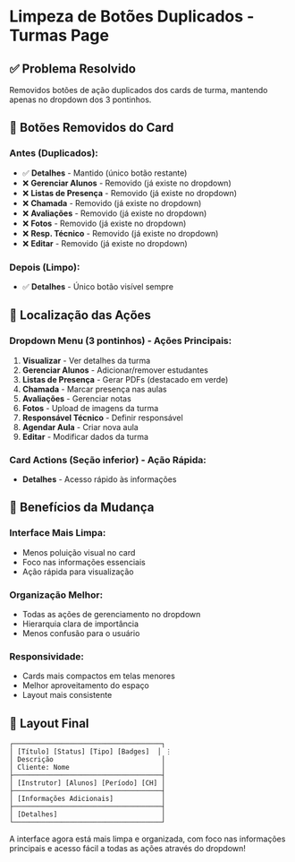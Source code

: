 # Limpeza de Botões Duplicados - Turmas Page

## ✅ Problema Resolvido

Removidos botões de ação duplicados dos cards de turma, mantendo apenas no dropdown dos 3 pontinhos.

## 🧹 Botões Removidos do Card

### Antes (Duplicados):
- ✅ **Detalhes** - Mantido (único botão restante)
- ❌ **Gerenciar Alunos** - Removido (já existe no dropdown)
- ❌ **Listas de Presença** - Removido (já existe no dropdown)
- ❌ **Chamada** - Removido (já existe no dropdown)
- ❌ **Avaliações** - Removido (já existe no dropdown)
- ❌ **Fotos** - Removido (já existe no dropdown)
- ❌ **Resp. Técnico** - Removido (já existe no dropdown)
- ❌ **Editar** - Removido (já existe no dropdown)

### Depois (Limpo):
- ✅ **Detalhes** - Único botão visível sempre

## 📍 Localização das Ações

### Dropdown Menu (3 pontinhos) - Ações Principais:
1. **Visualizar** - Ver detalhes da turma
2. **Gerenciar Alunos** - Adicionar/remover estudantes
3. **Listas de Presença** - Gerar PDFs (destacado em verde)
4. **Chamada** - Marcar presença nas aulas
5. **Avaliações** - Gerenciar notas
6. **Fotos** - Upload de imagens da turma
7. **Responsável Técnico** - Definir responsável
8. **Agendar Aula** - Criar nova aula
9. **Editar** - Modificar dados da turma

### Card Actions (Seção inferior) - Ação Rápida:
- **Detalhes** - Acesso rápido às informações

## 🎯 Benefícios da Mudança

### Interface Mais Limpa:
- Menos poluição visual no card
- Foco nas informações essenciais
- Ação rápida para visualização

### Organização Melhor:
- Todas as ações de gerenciamento no dropdown
- Hierarquia clara de importância
- Menos confusão para o usuário

### Responsividade:
- Cards mais compactos em telas menores
- Melhor aproveitamento do espaço
- Layout mais consistente

## 🎨 Layout Final

```
┌─────────────────────────────────────┐
│ [Título] [Status] [Tipo] [Badges]  │ ⋮
│ Descrição                           │
│ Cliente: Nome                       │
├─────────────────────────────────────┤
│ [Instrutor] [Alunos] [Período] [CH] │
├─────────────────────────────────────┤
│ [Informações Adicionais]            │
├─────────────────────────────────────┤
│ [Detalhes]                          │
└─────────────────────────────────────┘
```

A interface agora está mais limpa e organizada, com foco nas informações principais e acesso fácil a todas as ações através do dropdown!
